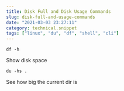 ```yaml
---
title: Disk Full and Disk Usage Commands
slug: disk-full-and-usage-commands
date: "2021-03-03 23:27:11"
category: technical.snippet
tags: ["linux", "du", "df", "shell", "cli"]
---
```


`df -h`

Show disk space

`du -hs .`

See how big the current dir is
